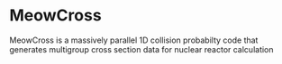 # MeowCross
MeowCross is a massively parallel 1D collision probabilty code that generates multigroup cross section data for nuclear reactor calculation
